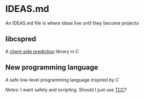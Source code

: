 # IDEAS.md
An IDEAS.md file is where ideas live until they become projects

## libcspred
A [client-side prediction][1] library in C

## New programming language
A safe low-level programming language inspired by C

*Notes:* I want safety and scripting. Should I just use [TCC][2]?

[1]: https://en.wikipedia.org/wiki/Client-side_prediction
[2]: https://bellard.org/tcc/
